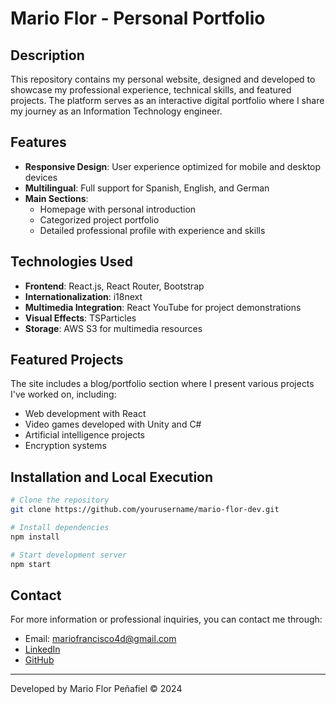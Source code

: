 # Mario Flor - Personal Portfolio

## Description

This repository contains my personal website, designed and developed to showcase my professional experience, technical skills, and featured projects. The platform serves as an interactive digital portfolio where I share my journey as an Information Technology engineer.

## Features

- **Responsive Design**: User experience optimized for mobile and desktop devices
- **Multilingual**: Full support for Spanish, English, and German
- **Main Sections**:
  - Homepage with personal introduction
  - Categorized project portfolio
  - Detailed professional profile with experience and skills

## Technologies Used

- **Frontend**: React.js, React Router, Bootstrap
- **Internationalization**: i18next
- **Multimedia Integration**: React YouTube for project demonstrations
- **Visual Effects**: TSParticles
- **Storage**: AWS S3 for multimedia resources

## Featured Projects

The site includes a blog/portfolio section where I present various projects I've worked on, including:

- Web development with React
- Video games developed with Unity and C#
- Artificial intelligence projects
- Encryption systems

## Installation and Local Execution

```bash
# Clone the repository
git clone https://github.com/yourusername/mario-flor-dev.git

# Install dependencies
npm install

# Start development server
npm start
```

## Contact

For more information or professional inquiries, you can contact me through:

- Email: mariofrancisco4d@gmail.com
- [LinkedIn](https://www.linkedin.com/in/your-profile)
- [GitHub](https://github.com/your-username)

---

Developed by Mario Flor Peñafiel © 2024